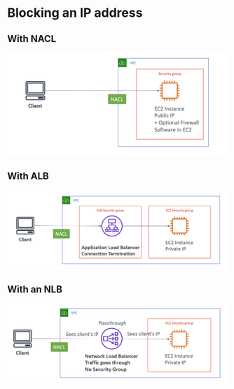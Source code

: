 # Blocking an IP address
## With NACL
<img src="images/1.png">

## With ALB
<img src="images/2.png">

## With an NLB
<img src="images/3.png">
